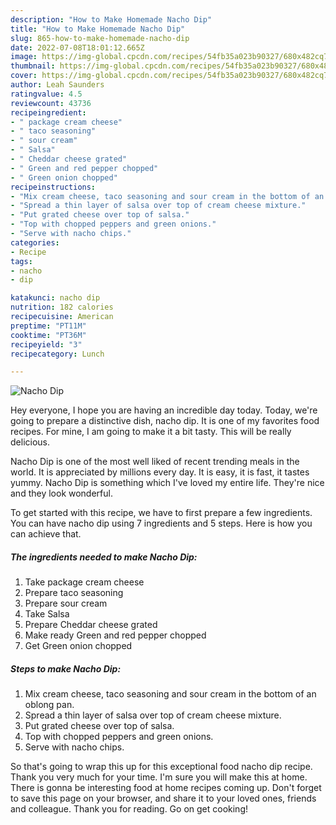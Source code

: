```yaml
---
description: "How to Make Homemade Nacho Dip"
title: "How to Make Homemade Nacho Dip"
slug: 865-how-to-make-homemade-nacho-dip
date: 2022-07-08T18:01:12.665Z
image: https://img-global.cpcdn.com/recipes/54fb35a023b90327/680x482cq70/nacho-dip-recipe-main-photo.jpg
thumbnail: https://img-global.cpcdn.com/recipes/54fb35a023b90327/680x482cq70/nacho-dip-recipe-main-photo.jpg
cover: https://img-global.cpcdn.com/recipes/54fb35a023b90327/680x482cq70/nacho-dip-recipe-main-photo.jpg
author: Leah Saunders
ratingvalue: 4.5
reviewcount: 43736
recipeingredient:
- " package cream cheese"
- " taco seasoning"
- " sour cream"
- " Salsa"
- " Cheddar cheese grated"
- " Green and red pepper chopped"
- " Green onion chopped"
recipeinstructions:
- "Mix cream cheese, taco seasoning and sour cream in the bottom of an oblong pan."
- "Spread a thin layer of salsa over top of cream cheese mixture."
- "Put grated cheese over top of salsa."
- "Top with chopped peppers and green onions."
- "Serve with nacho chips."
categories:
- Recipe
tags:
- nacho
- dip

katakunci: nacho dip 
nutrition: 182 calories
recipecuisine: American
preptime: "PT11M"
cooktime: "PT36M"
recipeyield: "3"
recipecategory: Lunch

---
```



![Nacho Dip](https://img-global.cpcdn.com/recipes/54fb35a023b90327/680x482cq70/nacho-dip-recipe-main-photo.jpg)

Hey everyone, I hope you are having an incredible day today. Today, we're going to prepare a distinctive dish, nacho dip. It is one of my favorites food recipes. For mine, I am going to make it a bit tasty. This will be really delicious.



Nacho Dip is one of the most well liked of recent trending meals in the world. It is appreciated by millions every day. It is easy, it is fast, it tastes yummy. Nacho Dip is something which I've loved my entire life. They're nice and they look wonderful.


To get started with this recipe, we have to first prepare a few ingredients. You can have nacho dip using 7 ingredients and 5 steps. Here is how you can achieve that.

<!--inarticleads1-->

##### The ingredients needed to make Nacho Dip:

1. Take  package cream cheese
1. Prepare  taco seasoning
1. Prepare  sour cream
1. Take  Salsa
1. Prepare  Cheddar cheese grated
1. Make ready  Green and red pepper chopped
1. Get  Green onion chopped




<!--inarticleads2-->

##### Steps to make Nacho Dip:

1. Mix cream cheese, taco seasoning and sour cream in the bottom of an oblong pan.
1. Spread a thin layer of salsa over top of cream cheese mixture.
1. Put grated cheese over top of salsa.
1. Top with chopped peppers and green onions.
1. Serve with nacho chips.




So that's going to wrap this up for this exceptional food nacho dip recipe. Thank you very much for your time. I'm sure you will make this at home. There is gonna be interesting food at home recipes coming up. Don't forget to save this page on your browser, and share it to your loved ones, friends and colleague. Thank you for reading. Go on get cooking!
